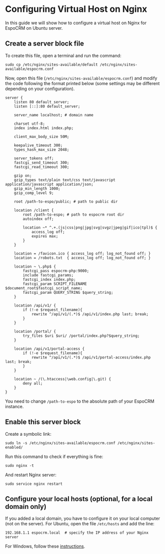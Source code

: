 # Configuring Virtual Host on Nginx

In this guide we will show how to configure a virtual host on Nginx for EspoCRM on Ubuntu server.

## Create a server block file

To create this file, open a terminal and run the command:

```
sudo cp /etc/nginx/sites-available/default /etc/nginx/sites-available/espocrm.conf
```

Now, open this file (`/etc/nginx/sites-available/espocrm.conf`) and modify the code following the format printed below (some settings may be different depending on your configuration).

```
server {
    listen 80 default_server;
    listen [::]:80 default_server;

    server_name localhost; # domain name

    charset utf-8;
    index index.html index.php;

    client_max_body_size 50M;

    keepalive_timeout 300;
    types_hash_max_size 2048;

    server_tokens off;
    fastcgi_send_timeout 300;
    fastcgi_read_timeout 300;

    gzip on;
    gzip_types text/plain text/css text/javascript application/javascript application/json;
    gzip_min_length 1000;
    gzip_comp_level 9;

    root /path-to-espo/public; # path to public dir

    location /client {
        root /path-to-espo; # path to espocrm root dir
        autoindex off;

        location ~* ^.+.(js|css|png|jpg|svg|svgz|jpeg|gif|ico|tpl)$ {
            access_log off;
            expires max;
        }
    }

    location = /favicon.ico { access_log off; log_not_found off; }
    location = /robots.txt  { access_log off; log_not_found off; }

    location ~ \.php$ {
        fastcgi_pass espocrm-php:9000;
        include fastcgi_params;
        fastcgi_index index.php;
        fastcgi_param SCRIPT_FILENAME $document_root$fastcgi_script_name;
        fastcgi_param QUERY_STRING $query_string;
    }

    location /api/v1/ {
        if (!-e $request_filename){
            rewrite ^/api/v1/(.*)$ /api/v1/index.php last; break;
        }
    }

    location /portal/ {
        try_files $uri $uri/ /portal/index.php?$query_string;
    }

    location /api/v1/portal-access {
        if (!-e $request_filename){
            rewrite ^/api/v1/(.*)$ /api/v1/portal-access/index.php last; break;
        }
    }

    location ~ /(\.htaccess|\web.config|\.git) {
        deny all;
    }
}
```

You need to change `/path-to-espo` to the absolute path of your EspoCRM instance.

## Enable this server block

Create a symbolic link:

```
sudo ln -s /etc/nginx/sites-available/espocrm.conf /etc/nginx/sites-enabled/
```

Run this command to check if everything is fine:

```
sudo nginx -t
```

And restart Nginx server:

```
sudo service nginx restart
```

## Configure your local hosts (optional, for a local domain only)

If you added a local domain, you have to configure it on your local computer (not on the server). For Ubuntu, open the file `/etc/hosts` and add the line:

```
192.168.1.1 espocrm.local  # specify the IP address of your Nginx server
```

For Windows, follow these [instructions](http://support.microsoft.com/kb/923947).
